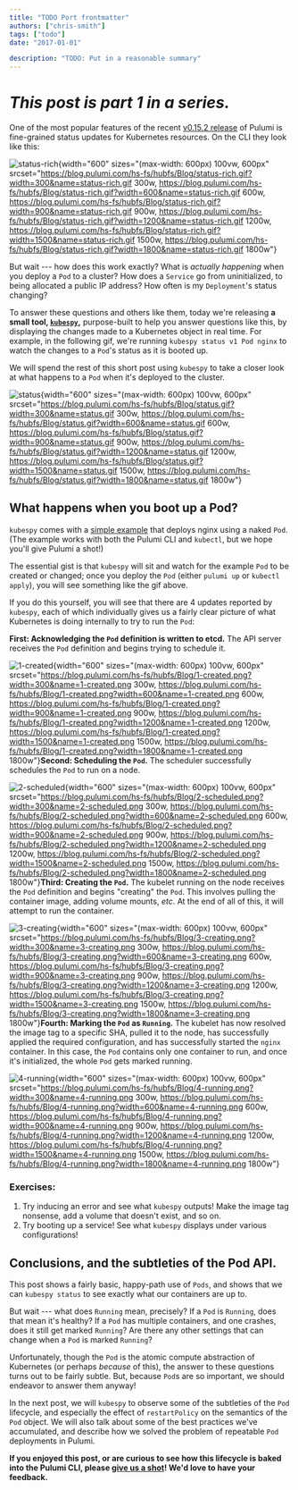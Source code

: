 ```yaml
---
title: "TODO Port frontmatter"
authors: ["chris-smith"]
tags: ["todo"]
date: "2017-01-01"

description: "TODO: Put in a reasonable summary"
---
```



*This post is **part 1** in a series.*
======================================

One of the most popular features of the recent [v0.15.2
release](https://blog.pulumi.com/cloud-native-infrastructure-with-kubernetes-and-pulumi)
of Pulumi is fine-grained status updates for Kubernetes resources. On
the CLI they look like this:

![status-rich](https://blog.pulumi.com/hs-fs/hubfs/Blog/status-rich.gif?width=600&name=status-rich.gif){width="600"
sizes="(max-width: 600px) 100vw, 600px"
srcset="https://blog.pulumi.com/hs-fs/hubfs/Blog/status-rich.gif?width=300&name=status-rich.gif 300w, https://blog.pulumi.com/hs-fs/hubfs/Blog/status-rich.gif?width=600&name=status-rich.gif 600w, https://blog.pulumi.com/hs-fs/hubfs/Blog/status-rich.gif?width=900&name=status-rich.gif 900w, https://blog.pulumi.com/hs-fs/hubfs/Blog/status-rich.gif?width=1200&name=status-rich.gif 1200w, https://blog.pulumi.com/hs-fs/hubfs/Blog/status-rich.gif?width=1500&name=status-rich.gif 1500w, https://blog.pulumi.com/hs-fs/hubfs/Blog/status-rich.gif?width=1800&name=status-rich.gif 1800w"}


But wait --- how does this work exactly? What is *actually happening*
when you deploy a `Pod` to a cluster? How does a `Service` go from
uninitialized, to being allocated a public IP address? How often is my
`Deployment`'s status changing?

To answer these questions and others like them, today we're releasing
**a small tool, [`kubespy`](https://github.com/pulumi/kubespy),**
purpose-built to help you answer questions like this, by displaying the
changes made to a Kubernetes object in real time. For example, in the
following gif, we're running `kubespy status v1 Pod nginx` to watch the
changes to a `Pod`'s status as it is booted up.

We will spend the rest of this short post using `kubespy` to take a
closer look at what happens to a `Pod` when it's deployed to the
cluster.

![status](https://blog.pulumi.com/hs-fs/hubfs/Blog/status.gif?width=600&name=status.gif){width="600"
sizes="(max-width: 600px) 100vw, 600px"
srcset="https://blog.pulumi.com/hs-fs/hubfs/Blog/status.gif?width=300&name=status.gif 300w, https://blog.pulumi.com/hs-fs/hubfs/Blog/status.gif?width=600&name=status.gif 600w, https://blog.pulumi.com/hs-fs/hubfs/Blog/status.gif?width=900&name=status.gif 900w, https://blog.pulumi.com/hs-fs/hubfs/Blog/status.gif?width=1200&name=status.gif 1200w, https://blog.pulumi.com/hs-fs/hubfs/Blog/status.gif?width=1500&name=status.gif 1500w, https://blog.pulumi.com/hs-fs/hubfs/Blog/status.gif?width=1800&name=status.gif 1800w"}

What happens when you boot up a Pod?
-------------------------------------------------------------------------------

`kubespy` comes with a [simple
example](https://github.com/pulumi/kubespy/tree/master/examples/trivial-pulumi-example)
that deploys nginx using a naked `Pod`. (The example works with both the
Pulumi CLI and `kubectl`, but we hope you'll give Pulumi a shot!)

The essential gist is that `kubespy` will sit and watch for the example
`Pod` to be created or changed; once you deploy the `Pod` (either
`pulumi up` or `kubectl apply`), you will see something like the gif
above.

If you do this yourself, you will see that there are 4 updates reported
by `kubespy`, each of which individually gives us a fairly clear picture
of what Kubernetes is doing internally to try to run the `Pod`:

**First: Acknowledging the `Pod` definition is written to etcd.** The
API server receives the `Pod` definition and begins trying to schedule
it.

![1-created](https://blog.pulumi.com/hs-fs/hubfs/Blog/1-created.png?width=600&name=1-created.png){width="600"
sizes="(max-width: 600px) 100vw, 600px"
srcset="https://blog.pulumi.com/hs-fs/hubfs/Blog/1-created.png?width=300&name=1-created.png 300w, https://blog.pulumi.com/hs-fs/hubfs/Blog/1-created.png?width=600&name=1-created.png 600w, https://blog.pulumi.com/hs-fs/hubfs/Blog/1-created.png?width=900&name=1-created.png 900w, https://blog.pulumi.com/hs-fs/hubfs/Blog/1-created.png?width=1200&name=1-created.png 1200w, https://blog.pulumi.com/hs-fs/hubfs/Blog/1-created.png?width=1500&name=1-created.png 1500w, https://blog.pulumi.com/hs-fs/hubfs/Blog/1-created.png?width=1800&name=1-created.png 1800w"}**Second:
Scheduling the `Pod`.** The scheduler successfully schedules the `Pod`
to run on a node.

![2-scheduled](https://blog.pulumi.com/hs-fs/hubfs/Blog/2-scheduled.png?width=600&name=2-scheduled.png){width="600"
sizes="(max-width: 600px) 100vw, 600px"
srcset="https://blog.pulumi.com/hs-fs/hubfs/Blog/2-scheduled.png?width=300&name=2-scheduled.png 300w, https://blog.pulumi.com/hs-fs/hubfs/Blog/2-scheduled.png?width=600&name=2-scheduled.png 600w, https://blog.pulumi.com/hs-fs/hubfs/Blog/2-scheduled.png?width=900&name=2-scheduled.png 900w, https://blog.pulumi.com/hs-fs/hubfs/Blog/2-scheduled.png?width=1200&name=2-scheduled.png 1200w, https://blog.pulumi.com/hs-fs/hubfs/Blog/2-scheduled.png?width=1500&name=2-scheduled.png 1500w, https://blog.pulumi.com/hs-fs/hubfs/Blog/2-scheduled.png?width=1800&name=2-scheduled.png 1800w"}**Third:
Creating the `Pod`.** The kubelet running on the node receives the `Pod`
definition and begins "creating" the `Pod`. This involves pulling the
container image, adding volume mounts, *etc*. At the end of all of this,
it will attempt to run the container.

![3-creating](https://blog.pulumi.com/hs-fs/hubfs/Blog/3-creating.png?width=600&name=3-creating.png){width="600"
sizes="(max-width: 600px) 100vw, 600px"
srcset="https://blog.pulumi.com/hs-fs/hubfs/Blog/3-creating.png?width=300&name=3-creating.png 300w, https://blog.pulumi.com/hs-fs/hubfs/Blog/3-creating.png?width=600&name=3-creating.png 600w, https://blog.pulumi.com/hs-fs/hubfs/Blog/3-creating.png?width=900&name=3-creating.png 900w, https://blog.pulumi.com/hs-fs/hubfs/Blog/3-creating.png?width=1200&name=3-creating.png 1200w, https://blog.pulumi.com/hs-fs/hubfs/Blog/3-creating.png?width=1500&name=3-creating.png 1500w, https://blog.pulumi.com/hs-fs/hubfs/Blog/3-creating.png?width=1800&name=3-creating.png 1800w"}**Fourth:
Marking the `Pod` as `Running`.** The kubelet has now resolved the image
tag to a specific SHA, pulled it to the node, has successfully applied
the required configuration, and has successfully started the `nginx`
container. In this case, the `Pod` contains only one container to run,
and once it's initialized, the whole `Pod` gets marked running.

![4-running](https://blog.pulumi.com/hs-fs/hubfs/Blog/4-running.png?width=600&name=4-running.png){width="600"
sizes="(max-width: 600px) 100vw, 600px"
srcset="https://blog.pulumi.com/hs-fs/hubfs/Blog/4-running.png?width=300&name=4-running.png 300w, https://blog.pulumi.com/hs-fs/hubfs/Blog/4-running.png?width=600&name=4-running.png 600w, https://blog.pulumi.com/hs-fs/hubfs/Blog/4-running.png?width=900&name=4-running.png 900w, https://blog.pulumi.com/hs-fs/hubfs/Blog/4-running.png?width=1200&name=4-running.png 1200w, https://blog.pulumi.com/hs-fs/hubfs/Blog/4-running.png?width=1500&name=4-running.png 1500w, https://blog.pulumi.com/hs-fs/hubfs/Blog/4-running.png?width=1800&name=4-running.png 1800w"}

### Exercises:

1.  Try inducing an error and see what `kubespy` outputs! Make the image
    tag nonsense, add a volume that doesn't exist, and so on.
2.  Try booting up a service! See what `kubespy` displays under various
    configurations!  

Conclusions, and the subtleties of the Pod API.
----------------------------------------------------------------------------------------------------

This post shows a fairly basic, happy-path use of `Pods`, and shows that
we can `kubespy status` to see exactly what our containers are up to.

But wait --- what does `Running` mean, precisely? If a `Pod` is
`Running`, does that mean it's healthy? If a `Pod` has multiple
containers, and one crashes, does it still get marked `Running`? Are
there any other settings that can change when a `Pod` is marked
`Running`?

Unfortunately, though the `Pod` is the atomic compute abstraction of
Kubernetes (or perhaps *because* of this), the answer to these questions
turns out to be fairly subtle. But, because `Pod`s are so important, we
should endeavor to answer them anyway!

In the next post, we will `kubespy` to observe some of the subtleties of
the `Pod` lifecycle, and especially the effect of `restartPolicy` on the
semantics of the `Pod` object. We will also talk about some of the best
practices we've accumulated, and describe how we solved the problem of
repeatable `Pod` deployments in Pulumi.

**If you enjoyed this post, or are curious to see how this lifecycle is
baked into the Pulumi CLI, please [give us a
shot](https://www.pulumi.com/kubernetes/)! We'd love to have your
feedback.**

